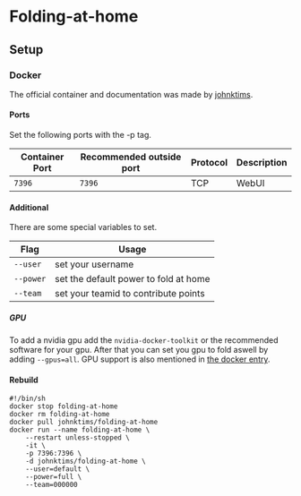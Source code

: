 # Folding-at-home

## Setup

### Docker

The official container and documentation was made by [johnktims](https://hub.docker.com/r/johnktims/folding-at-home).

#### Ports

Set the following ports with the -p tag.

| Container Port | Recommended outside port | Protocol | Description |
| -------------- | ------------------------ | -------- | ----------- |
| `7396`         | `7396`                   | TCP      | WebUI       |

#### Additional

There are some special variables to set.

| Flag      | Usage                                 |
| --------- | ------------------------------------- |
| `--user`  | set your username                     |
| `--power` | set the default power to fold at home |
| `--team`  | set your teamid to contribute points  |

##### GPU

To add a nvidia gpu add the `nvidia-docker-toolkit` or the recommended software
for your gpu.
After that you can set you gpu to fold aswell by adding `--gpus=all`.
GPU support is also mentioned in [the docker entry](docker.md).

#### Rebuild

```shell
#!/bin/sh
docker stop folding-at-home
docker rm folding-at-home
docker pull johnktims/folding-at-home
docker run --name folding-at-home \
    --restart unless-stopped \
    -it \
    -p 7396:7396 \
    -d johnktims/folding-at-home \
    --user=default \
    --power=full \
    --team=000000
```
